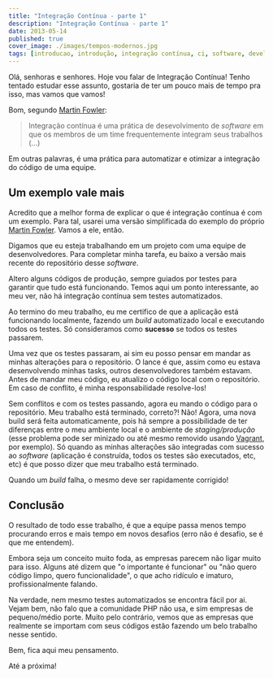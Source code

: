 ```yaml
---
title: "Integração Contínua - parte 1"
description: "Integração Contínua - parte 1"
date: 2013-05-14
published: true
cover_image: ./images/tempos-modernos.jpg
tags: [introducao, introdução, integração contínua, ci, software, development, team, iniciante]
---
```

Olá, senhoras e senhores. Hoje vou falar de Integração Contínua! Tenho tentado estudar esse assunto, gostaria de ter um pouco mais de tempo pra isso, mas vamos que vamos!

Bom, segundo [Martin Fowler][1]:

> Integração contínua é uma prática de desevolvimento de *software* em que os membros de um time frequentemente integram seus trabalhos (...)

Em outras palavras, é uma prática para automatizar e otimizar a integração do código de uma equipe.

## Um exemplo vale mais

Acredito que a melhor forma de explicar o que é integração contínua é com um exemplo. Para tal, usarei uma versão simplificada do exemplo do próprio [Martin Fowler][1]. Vamos a ele, então.

Digamos que eu esteja trabalhando em um projeto com uma equipe de desenvolvedores. Para completar minha tarefa, eu baixo a versão mais recente do repositório desse *software*.

Altero alguns códigos de produção, sempre guiados por testes para garantir que tudo está funcionando. Temos aqui um ponto interessante, ao meu ver, não há integração contínua sem testes automatizados.

Ao termino do meu trabalho, eu me certifico de que a aplicação está funcionando localmente, fazendo um *build* automatizado local e executando todos os testes. Só consideramos como __sucesso__ se todos os testes passarem.

Uma vez que os testes passaram, ai sim eu posso pensar em mandar as minhas alterações para o repositório. O lance é que, assim como eu estava desenvolvendo minhas tasks, outros desenvolvedores também estavam. Antes de mandar meu código, eu atualizo o código local com o repositório. Em caso de conflito, é minha responsabilidade resolve-los!

Sem conflitos e com os testes passando, agora eu mando o código para o repositório. Meu trabalho está terminado, correto?! Não! Agora, uma nova build será feita automaticamente, pois há sempre a possibilidade de ter diferenças entre o meu ambiente local e o ambiente de *staging/produção* (esse problema pode ser minizado ou até mesmo removido usando [Vagrant][2], por exemplo). Só quando as minhas alterações são integradas com sucesso ao *software* (aplicação é construída, todos os testes são executados, etc, etc) é que posso dizer que meu trabalho está terminado.

Quando um *build* falha, o mesmo deve ser rapidamente corrigido!

## Conclusão

O resultado de todo esse trabalho, é que a equipe passa menos tempo procurando erros e mais tempo em novos desafios (erro não é desafio, se é que me entendem).

Embora seja um conceito muito foda, as empresas parecem não ligar muito para isso. Alguns até dizem que "o importante é funcionar" ou "não quero código limpo, quero funcionalidade", o que acho ridículo e imaturo, profissionalmente falando.

Na verdade, nem mesmo testes automatizados se encontra fácil por ai. Vejam bem, não falo que a comunidade PHP não usa, e sim empresas de pequeno/médio porte. Muito pelo contrário, vemos que as empresas que realmente se importam com seus códigos estão fazendo um belo trabalho nesse sentido.

Bem, fica aqui meu pensamento.

Até a próxima!

[1]: http://martinfowler.com/articles/continuousIntegration.html
[2]: http://www.vagrantup.com/
